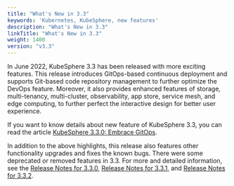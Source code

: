 ```yaml
---
title: "What's New in 3.3"
keywords: 'Kubernetes, KubeSphere, new features'
description: "What's New in 3.3"
linkTitle: "What's New in 3.3"
weight: 1400
version: "v3.3"
---
```


In June 2022, KubeSphere 3.3 has been released with more exciting features. This release introduces GitOps-based continuous deployment and supports Git-based code repository management to further optimize the DevOps feature. Moreover, it also provides enhanced features of storage, multi-tenancy, multi-cluster, observability, app store, service mesh, and edge computing, to further perfect the interactive design for better user experience.

If you want to know details about new feature of KubeSphere 3.3, you can read the article [KubeSphere 3.3.0: Embrace GitOps](../../../../news/kubesphere-3.3.0-ga-announcement/).

In addition to the above highlights, this release also features other functionality upgrades and fixes the known bugs. There were some deprecated or removed features in 3.3. For more and detailed information, see the [Release Notes for 3.3.0](../../../v3.3/release/release-v330/), [Release Notes for 3.3.1](../../../v3.3/release/release-v331/), and [Release Notes for 3.3.2](../../../v3.3/release/release-v332/).
